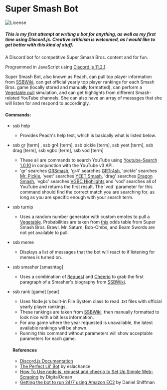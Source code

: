 # Super Smash Bot
![License](https://img.shields.io/badge/License-GPLv3-blue.svg)

##### This is my first attempt at writing a bot for anything, as well as my first time using Discord.js. Creative criticism is welcomed, as I would like to get better with this kind of stuff.

A Discord bot for competitive Super Smash Bros. content and for fun.

Programmed in JavaScript using [Discord.js 11.2.1](https://discord.js.org).

Super Smash Bot, also known as Peach, can pull top player information from [SSBWiki](https://www.ssbwiki.com/), can get official yearly top player rankings for each Smash Bros. game (locally stored and manually formatted), can perform a [Vegetable pull](https://www.ssbwiki.com/Vegetable) simulation, and can get highlights from different Smash-related YouTube channels. She can also have an array of messages that she will listen for and respond to accordingly.

#### Commands:
* ssb help
  * Provides Peach's help text, which is basically what is listed below.
* ssb gr [term] , ssb gr4 [term], ssb pickle [term], ssb yeet [term], ssb drag [term], ssb vgbc [term], ssb vod [term]
  * These all are commands to search YouTube using [Youtube-Search 1.0.10](https://www.npmjs.com/package/youtube-search) in conjunction with the YouTube v3 API.
  * 'gr' searches [GRSmash](https://www.youtube.com/channel/UCTVVDt-QGxBTOqPOQuK6Y-g), 'gr4' searches [GRTr4sh](https://www.youtube.com/channel/UChPE_pVN58afOg4Dh4vznsA), 'pickle' searches [Mr. Pickle](https://www.youtube.com/user/MrPickleGaming1), 'yeet' searches [YEET Smash](https://www.youtube.com/channel/UCVFWJkN7L45x8gZTMXu2UWw), 'drag' searches [Dragon Smash](https://www.youtube.com/user/RedAxel17), 'vgbc' searches [VGBC Highlights](https://www.youtube.com/channel/UCGOP2bXVg04Jvbu8tuiPoNg) and 'vod' searches all of YouTube and returns the first result. The 'vod' parameter for this command should find the correct match you are searching for, as long as you are specific enough with your search term.
* ssb turnip
  * Uses a random number generator with custom emotes to pull a [Vegetable](https://www.ssbwiki.com/Vegetable). Probabilities are taken from [this](https://www.ssbwiki.com/images/0/04/PeachVegetableCompleteOddsTableSSBB.jpg) odds table from Super Smash Bros. Brawl. Mr. Saturn, Bob-Ombs, and Beam Swords are not yet available to pull.
* ssb meme
  * Displays a list of messages that the bot will react to if listening for memes is turned on.
* ssb smasher [smashtag]
  * Uses a combination of [Request](https://github.com/request/request) and [Cheerio](https://cheerio.js.org/) to grab the first paragraph of a Smasher's biography from [SSBWiki](https://www.ssbwiki.com/).
* ssb rank [game] [year]
  * Uses Node.js's built-in File System class to read .txt files with official yearly player rankings.
  * These rankings are taken from [SSBWiki](https://www.ssbwiki.com/), then manually formatted to look nice with a bit less information.
  * For any game where the year requested is unavailable, the latest available rankings will be shown.
  * Running this command without parameters will show acceptable parameters for each game.
  
  #### References
  * [Discord.js Documentation](https://discord.js.org/#/docs/main/stable/general/welcome)
  * [The Perfect Lil' Bot](https://gist.github.com/eslachance/3349734a98d30011bb202f47342601d3) by eslachance
  * [How To Use node.js, request and cheerio to Set Up Simple Web-Scraping](https://www.digitalocean.com/community/tutorials/how-to-use-node-js-request-and-cheerio-to-set-up-simple-web-scraping) by DigitalOcean
  * [Getting the bot to run 24/7 using Amazon EC2](http://shiffman.net/a2z/bot-ec2/) by Daniel Shiffman
